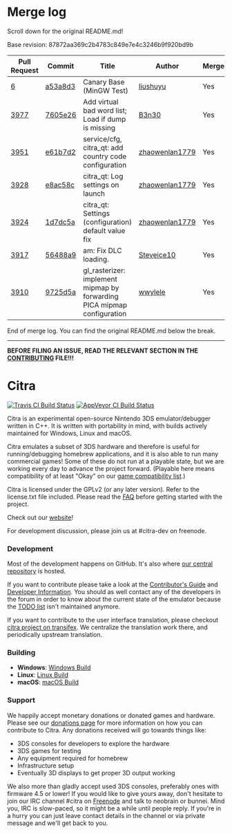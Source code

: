 # Merge log

Scroll down for the original README.md!

Base revision: 87872aa369c2b4783c849e7e4c3246b9f920bd9b

|Pull Request|Commit|Title|Author|Merged?|
|----|----|----|----|----|
|[6](https://github.com/citra-emu/citra-canary/pull/6)|[a53a8d3](https://github.com/citra-emu/citra-canary/pull/6/files/)|Canary Base (MinGW Test)|[liushuyu](https://github.com/liushuyu)|Yes|
|[3977](https://github.com/citra-emu/citra/pull/3977)|[7605e26](https://github.com/citra-emu/citra/pull/3977/files/)|Add virtual bad word list; Load if dump is missing|[B3n30](https://github.com/B3n30)|Yes|
|[3951](https://github.com/citra-emu/citra/pull/3951)|[e61b7d2](https://github.com/citra-emu/citra/pull/3951/files/)|service/cfg, citra_qt: add country code configuration|[zhaowenlan1779](https://github.com/zhaowenlan1779)|Yes|
|[3928](https://github.com/citra-emu/citra/pull/3928)|[e8ac58c](https://github.com/citra-emu/citra/pull/3928/files/)|citra_qt: Log settings on launch|[zhaowenlan1779](https://github.com/zhaowenlan1779)|Yes|
|[3924](https://github.com/citra-emu/citra/pull/3924)|[1d7dc5a](https://github.com/citra-emu/citra/pull/3924/files/)|citra_qt: Settings (configuration) default value fix|[zhaowenlan1779](https://github.com/zhaowenlan1779)|Yes|
|[3917](https://github.com/citra-emu/citra/pull/3917)|[56488a9](https://github.com/citra-emu/citra/pull/3917/files/)|am: Fix DLC loading.|[Steveice10](https://github.com/Steveice10)|Yes|
|[3910](https://github.com/citra-emu/citra/pull/3910)|[9725d5a](https://github.com/citra-emu/citra/pull/3910/files/)|gl_rasterizer: implement mipmap by forwarding PICA mipmap configuration|[wwylele](https://github.com/wwylele)|Yes|


End of merge log. You can find the original README.md below the break.

------

**BEFORE FILING AN ISSUE, READ THE RELEVANT SECTION IN THE [CONTRIBUTING](https://github.com/citra-emu/citra/blob/master/CONTRIBUTING.md#reporting-issues) FILE!!!**

Citra
==============
[![Travis CI Build Status](https://travis-ci.org/citra-emu/citra.svg?branch=master)](https://travis-ci.org/citra-emu/citra)
[![AppVeyor CI Build Status](https://ci.appveyor.com/api/projects/status/sdf1o4kh3g1e68m9?svg=true)](https://ci.appveyor.com/project/bunnei/citra)

Citra is an experimental open-source Nintendo 3DS emulator/debugger written in C++. It is written with portability in mind, with builds actively maintained for Windows, Linux and macOS.

Citra emulates a subset of 3DS hardware and therefore is useful for running/debugging homebrew applications, and it is also able to run many commercial games! Some of these do not run at a playable state, but we are working every day to advance the project forward. (Playable here means compatibility of at least "Okay" on our [game compatibility list](https://citra-emu.org/game).)

Citra is licensed under the GPLv2 (or any later version). Refer to the license.txt file included. Please read the [FAQ](https://citra-emu.org/wiki/faq/) before getting started with the project.

Check out our [website](https://citra-emu.org/)!

For development discussion, please join us at #citra-dev on freenode.

### Development

Most of the development happens on GitHub. It's also where [our central repository](https://github.com/citra-emu/citra) is hosted.

If you want to contribute please take a look at the [Contributor's Guide](CONTRIBUTING.md) and [Developer Information](https://github.com/citra-emu/citra/wiki/Developer-Information). You should as well contact any of the developers in the forum in order to know about the current state of the emulator because the [TODO list](https://docs.google.com/document/d/1SWIop0uBI9IW8VGg97TAtoT_CHNoP42FzYmvG1F4QDA) isn't maintained anymore.

If you want to contribute to the user interface translation, please checkout [citra project on transifex](https://www.transifex.com/citra/citra). We centralize the translation work there, and periodically upstream translation.

### Building

* __Windows__: [Windows Build](https://github.com/citra-emu/citra/wiki/Building-For-Windows)
* __Linux__: [Linux Build](https://github.com/citra-emu/citra/wiki/Building-For-Linux)
* __macOS__: [macOS Build](https://github.com/citra-emu/citra/wiki/Building-for-macOS)


### Support
We happily accept monetary donations or donated games and hardware. Please see our [donations page](https://citra-emu.org/donate/) for more information on how you can contribute to Citra. Any donations received will go towards things like:
* 3DS consoles for developers to explore the hardware
* 3DS games for testing
* Any equipment required for homebrew
* Infrastructure setup
* Eventually 3D displays to get proper 3D output working

We also more than gladly accept used 3DS consoles, preferably ones with firmware 4.5 or lower! If you would like to give yours away, don't hesitate to join our IRC channel #citra on [Freenode](http://webchat.freenode.net/?channels=citra) and talk to neobrain or bunnei. Mind you, IRC is slow-paced, so it might be a while until people reply. If you're in a hurry you can just leave contact details in the channel or via private message and we'll get back to you.
